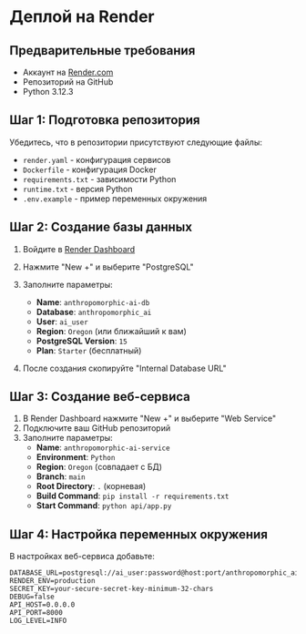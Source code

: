 # Деплой на Render

## Предварительные требования

- Аккаунт на [Render.com](https://render.com)
- Репозиторий на GitHub
- Python 3.12.3

## Шаг 1: Подготовка репозитория

Убедитесь, что в репозитории присутствуют следующие файлы:

- `render.yaml` - конфигурация сервисов
- `Dockerfile` - конфигурация Docker
- `requirements.txt` - зависимости Python
- `runtime.txt` - версия Python
- `.env.example` - пример переменных окружения

## Шаг 2: Создание базы данных

1. Войдите в [Render Dashboard](https://dashboard.render.com)
2. Нажмите "New +" и выберите "PostgreSQL"
3. Заполните параметры:
   - **Name**: `anthropomorphic-ai-db`
   - **Database**: `anthropomorphic_ai`
   - **User**: `ai_user`
   - **Region**: `Oregon` (или ближайший к вам)
   - **PostgreSQL Version**: `15`
   - **Plan**: `Starter` (бесплатный)

4. После создания скопируйте "Internal Database URL"

## Шаг 3: Создание веб-сервиса

1. В Render Dashboard нажмите "New +" и выберите "Web Service"
2. Подключите ваш GitHub репозиторий
3. Заполните параметры:
   - **Name**: `anthropomorphic-ai-service`
   - **Environment**: `Python`
   - **Region**: `Oregon` (совпадает с БД)
   - **Branch**: `main`
   - **Root Directory**: `.` (корневая)
   - **Build Command**: `pip install -r requirements.txt`
   - **Start Command**: `python api/app.py`

## Шаг 4: Настройка переменных окружения

В настройках веб-сервиса добавьте:

```env
DATABASE_URL=postgresql://ai_user:password@host:port/anthropomorphic_ai
RENDER_ENV=production
SECRET_KEY=your-secure-secret-key-minimum-32-chars
DEBUG=false
API_HOST=0.0.0.0
API_PORT=8000
LOG_LEVEL=INFO